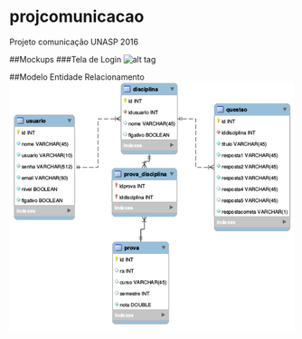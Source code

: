 # projcomunicacao
Projeto comunicação UNASP 2016

##Mockups
###Tela de Login
![alt tag](https://raw.githubusercontent.com/diogoatc/projcomunicacao/master/Mockups/Login.png)

##Modelo Entidade Relacionamento
![alt tag](https://raw.githubusercontent.com/diogoatc/projcomunicacao/master/Mockups/projcomunicacao_UML.png)

